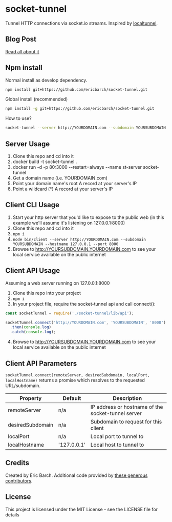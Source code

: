 # socket-tunnel

Tunnel HTTP connections via socket.io streams. Inspired by [localtunnel](https://github.com/localtunnel/localtunnel).

## Blog Post

[Read all about it](https://ericbarch.com/post/sockettunnel/)

## Npm install

Normal install as develop dependency.

```sh
npm install git+https://github.com/ericbarch/socket-tunnel.git
```
 Global install (recommended)

```sh
npm install -g git+https://github.com/ericbarch/socket-tunnel.git
```

How to use?

```sh
socket-tunnel --server http://YOURDOMAIN.com --subdomain YOURSUBDOMAIN --hostname 127.0.0.1 --port 8000 # http://YOURSUBDOMAIN.YOURDOMAIN.com
```


## Server Usage

1. Clone this repo and cd into it
2. docker build -t socket-tunnel .
3. docker run -d -p 80:3000 --restart=always --name st-server socket-tunnel
4. Get a domain name (i.e. YOURDOMAIN.com)
5. Point your domain name's root A record at your server's IP
6. Point a wildcard (\*) A record at your server's IP

## Client CLI Usage

1. Start your http server that you'd like to expose to the public web (in this example we'll assume it's listening on 127.0.0.1:8000)
2. Clone this repo and cd into it
3. `npm i`
4. `node bin/client --server http://YOURDOMAIN.com --subdomain YOURSUBDOMAIN --hostname 127.0.0.1 --port 8000`
5. Browse to http://YOURSUBDOMAIN.YOURDOMAIN.com to see your local service available on the public internet

## Client API Usage

Assuming a web server running on 127.0.0.1:8000

1. Clone this repo into your project
2. `npm i`
3. In your project file, require the socket-tunnel api and call connect():

```JavaScript
const socketTunnel = require('./socket-tunnel/lib/api');

socketTunnel.connect('http://YOURDOMAIN.com', 'YOURSUBDOMAIN', '8000')
  .then(console.log)
  .catch(console.log);
```

4. Browse to http://YOURSUBDOMAIN.YOURDOMAIN.com to see your local service available on the public internet

## Client API Parameters

`socketTunnel.connect(remoteServer, desiredSubdomain, localPort, localHostname)` returns a promise which resolves to the requested URL/subdomain.

| Property         | Default     | Description                                        |
| ---------------- | ----------- | -------------------------------------------------- |
| remoteServer     | n/a         | IP address or hostname of the socket-tunnel server |
| desiredSubdomain | n/a         | Subdomain to request for this client               |
| localPort        | n/a         | Local port to tunnel to                            |
| localHostname    | '127.0.0.1' | Local host to tunnel to                            |

## Credits

Created by Eric Barch. Additional code provided by [these generous contributors](https://github.com/ericbarch/socket-tunnel/graphs/contributors).

## License

This project is licensed under the MIT License - see the LICENSE file for details
